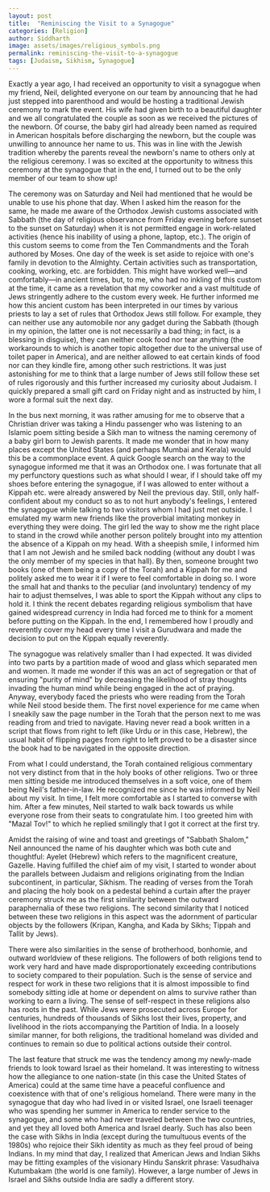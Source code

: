 ```yaml
---
layout: post
title:  "Reminiscing the Visit to a Synagogue"
categories: [Religion]
author: Siddharth
image: assets/images/religious_symbols.png
permalink: reminiscing-the-visit-to-a-synagogue
tags: [Judaism, Sikhism, Synagogue]
---
```

Exactly a year ago, I had received an opportunity to visit a synagogue when my friend, Neil, delighted everyone on our team by announcing that he had just stepped into parenthood and would be hosting a traditional Jewish ceremony to mark the event. His wife had given birth to a beautiful daughter and we all congratulated the couple as soon as we received the pictures of the newborn. Of course, the baby girl had already been named as required in American hospitals before discharging the newborn, but the couple was unwilling to announce her name to us. This was in line with the Jewish tradition whereby the parents reveal the newborn's name to others only at the religious ceremony. I was so excited at the opportunity to witness this ceremony at the synagogue that in the end, I turned out to be the only member of our team to show up!

The ceremony was on Saturday and Neil had mentioned that he would be unable to use his phone that day. When I asked him the reason for the same, he made me aware of the Orthodox Jewish customs associated with Sabbath (the day of religious observance from Friday evening before sunset to the sunset on Saturday) when it is not permitted engage in work-related activities (hence his inability of using a phone, laptop, etc.). The origin of this custom seems to come from the Ten Commandments and the Torah authored by Moses. One day of the week is set aside to rejoice with one's family in devotion to the Almighty. Certain activities such as transportation, cooking, working, etc. are forbidden. This might have worked well—and comfortably—in ancient times, but, to me, who had no inkling of this custom at the time, it came as a revelation that my coworker and a vast multitude of Jews stringently adhere to the custom every week. He further informed me how this ancient custom has been interpreted in our times by various priests to lay a set of rules that Orthodox Jews still follow. For example, they can neither use any automobile nor any gadget during the Sabbath (though in my opinion, the latter one is not necessarily a bad thing; in fact, is a blessing in disguise), they can neither cook food nor tear anything (the workarounds to which is another topic altogether due to the universal use of toilet paper in America), and are neither allowed to eat certain kinds of food nor can they kindle fire, among other such restrictions. It was just astonishing for me to think that a large number of Jews still follow these set of rules rigorously and this further increased my curiosity about Judaism. I quickly prepared a small gift card on Friday night and as instructed by him, I wore a formal suit the next day.

In the bus next morning, it was rather amusing for me to observe that a Christian driver was taking a Hindu passenger who was listening to an Islamic poem sitting beside a Sikh man to witness the naming ceremony of a baby girl born to Jewish parents. It made me wonder that in how many places except the United States (and perhaps Mumbai and Kerala) would this be a commonplace event. A quick Google search on the way to the synagogue informed me that it was an Orthodox one. I was fortunate that all my perfunctory questions such as what should I wear, if I should take off my shoes before entering the synagogue, if I was allowed to enter without a Kippah etc. were already answered by Neil the previous day. Still, only half-confident about my conduct so as to not hurt anybody's feelings, I entered the synagogue while talking to two visitors whom I had just met outside. I emulated my warm new friends like the proverbial imitating monkey in everything they were doing. The girl led the way to show me the right place to stand in the crowd while another person politely brought into my attention the absence of a Kippah on my head. With a sheepish smile, I informed him that I am not Jewish and he smiled back nodding (without any doubt I was the only member of my species in that hall). By then, someone brought two books (one of them being a copy of the Torah) and a Kippah for me and politely asked me to wear it if I were to feel comfortable in doing so. I wore the small hat and thanks to the peculiar (and involuntary) tendency of my hair to adjust themselves, I was able to sport the Kippah without any clips to hold it. I think the recent debates regarding religious symbolism that have gained widespread currency in India had forced me to think for a moment before putting on the Kippah. In the end, I remembered how I proudly and reverently cover my head every time I visit a Gurudwara and made the decision to put on the Kippah equally reverently.

The synagogue was relatively smaller than I had expected. It was divided into two parts by a partition made of wood and glass which separated men and women. It made me wonder if this was an act of segregation or that of ensuring "purity of mind" by decreasing the likelihood of stray thoughts invading the human mind while being engaged in the act of praying. Anyway, everybody faced the priests who were reading from the Torah while Neil stood beside them. The first novel experience for me came when I sneakily saw the page number in the Torah that the person next to me was reading from and tried to navigate. Having never read a book written in a script that flows from right to left (like Urdu or in this case, Hebrew), the usual habit of flipping pages from right to left proved to be a disaster since the book had to be navigated in the opposite direction.

From what I could understand, the Torah contained religious commentary not very distinct from that in the holy books of other religions. Two or three men sitting beside me introduced themselves in a soft voice, one of them being Neil's father-in-law. He recognized me since he was informed by Neil about my visit. In time, I felt more comfortable as I started to converse with him. After a few minutes, Neil started to walk back towards us while everyone rose from their seats to congratulate him. I too greeted him with "Mazal Tov!" to which he replied smilingly that I got it correct at the first try.

Amidst the raising of wine and toast and greetings of "Sabbath Shalom," Neil announced the name of his daughter which was both cute and thoughtful: Ayelet (Hebrew) which refers to the magnificent creature, Gazelle. Having fulfilled the chief aim of my visit, I started to wonder about the parallels between Judaism and religions originating from the Indian subcontinent, in particular, Sikhism. The reading of verses from the Torah and placing the holy book on a pedestal behind a curtain after the prayer ceremony struck me as the first similarity between the outward paraphernalia of these two religions. The second similarity that I noticed between these two religions in this aspect was the adornment of particular objects by the followers (Kripan, Kangha, and Kada by Sikhs; Tippah and Tallit by Jews).

There were also similarities in the sense of brotherhood, bonhomie, and outward worldview of these religions. The followers of both religions tend to work very hard and have made disproportionately exceeding contributions to society compared to their population. Such is the sense of service and respect for work in these two religions that it is almost impossible to find somebody sitting idle at home or dependent on alms to survive rather than working to earn a living. The sense of self-respect in these religions also has roots in the past. While Jews were prosecuted across Europe for centuries, hundreds of thousands of Sikhs lost their lives, property, and livelihood in the riots accompanying the Partition of India. In a loosely similar manner, for both religions, the traditional homeland was divided and continues to remain so due to political actions outside their control.

The last feature that struck me was the tendency among my newly-made friends to look toward Israel as their homeland. It was interesting to witness how the allegiance to one nation-state (in this case the United States of America) could at the same time have a peaceful confluence and coexistence with that of one's religious homeland. There were many in the synagogue that day who had lived in or visited Israel, one Israeli teenager who was spending her summer in America to render service to the synagogue, and some who had never traveled between the two countries, and yet they all loved both America and Israel dearly. Such has also been the case with Sikhs in India (except during the tumultuous events of the 1980s) who rejoice their Sikh identity as much as they feel proud of being Indians. In my mind that day, I realized that American Jews and Indian Sikhs may be fitting examples of the visionary Hindu Sanskrit phrase: Vasudhaiva Kutumbakam (the world is one family). However, a large number of Jews in Israel and Sikhs outside India are sadly a different story.